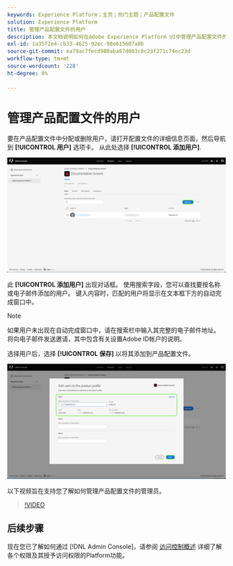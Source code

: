 ```yaml
---
keywords: Experience Platform；主页；热门主题；产品配置文件
solution: Experience Platform
title: 管理产品配置文件的用户
description: 本文档说明如何在Adobe Experience Platform UI中管理产品配置文件的用户。
exl-id: 1a35f2e4-cb33-4625-92ec-98e615607a8b
source-git-commit: ea79ac7fecd980aba87d003c8c23f271c74ec23d
workflow-type: tm+mt
source-wordcount: '228'
ht-degree: 0%

---
```


# 管理产品配置文件的用户

要在产品配置文件中分配或删除用户，请打开配置文件的详细信息页面，然后导航到 **[!UICONTROL 用户]** 选项卡。 从此处选择 **[!UICONTROL 添加用户]**.

![产品配置文件详细信息页面显示 [!UICONTROL 用户] 选项卡。](../images/add-user.png)

此 **[!UICONTROL 添加用户]** 出现对话框。 使用搜索字段，您可以查找要按名称或电子邮件添加的用户。 键入内容时，匹配的用户将显示在文本框下方的自动完成窗口中。

>[!NOTE]
>
>如果用户未出现在自动完成窗口中，请在搜索栏中输入其完整的电子邮件地址。 将向电子邮件发送邀请，其中包含有关设置Adobe ID帐户的说明。

选择用户后，选择 **[!UICONTROL 保存]** 以将其添加到产品配置文件。

![将用户添加到产品配置文件页面，并突出显示用户详细信息。](../images/save-user.png)

以下视频旨在支持您了解如何管理产品配置文件的管理员。

>[!VIDEO](https://video.tv.adobe.com/v/333860/?learn=on)

## 后续步骤

现在您已了解如何通过 [!DNL Admin Console]，请参阅 [访问控制概述](../home.md) 详细了解各个权限及其授予访问权限的Platform功能。

